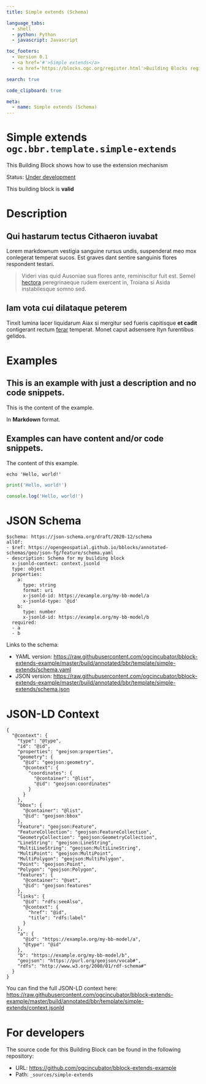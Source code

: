 ```yaml
---
title: Simple extends (Schema)

language_tabs:
  - shell
  - python: Python
  - javascript: Javascript

toc_footers:
  - Version 0.1
  - <a href='#'>Simple extends</a>
  - <a href='https://blocks.ogc.org/register.html'>Building Blocks register</a>

search: true

code_clipboard: true

meta:
  - name: Simple extends (Schema)
---
```



# Simple extends `ogc.bbr.template.simple-extends`

This Building Block shows how to use the extension mechanism

<p class="status">
    <span data-rainbow-uri="http://www.opengis.net/def/status">Status</span>:
    <a href="http://www.opengis.net/def/status/under-development" target="_blank" data-rainbow-uri>Under development</a>
</p>

<aside class="success">
This building block is <strong>valid</strong>
</aside>

# Description

## Qui hastarum tectus Cithaeron iuvabat

Lorem markdownum vestigia sanguine rursus undis, suspenderat meo mox conlegerat
temperat sucos. Est graves dant sentire sanguinis flores respondent testari.

> Videri vias quid Ausoniae sua flores ante, reminiscitur fuit est. Semel
> [hectora](http://silvaque.org/) peregrinaeque rudem exercent in, Troiana si
> Asida instabilesque somno sed.

## Iam vota cui dilataque peterem

Tinxit lumina lacer liquidarum Aiax si mergitur sed fueris capitisque **et
cadit** contigerant rectum [ferar](http://prosternit.com/quoque.html) temperat.
Monet caput adsensere Ityn furentibus gelidos.
# Examples

## This is an example with just a description and no code snippets.

This is the content of the example.

In **Markdown** format.


## Examples can have content and/or code snippets.

The content of this example. 

```shell
echo 'Hello, world!'
```

```python
print('Hello, world!')
```

```javascript
console.log('Hello, world!')
```


# JSON Schema

```yaml--schema
$schema: https://json-schema.org/draft/2020-12/schema
allOf:
- $ref: https://opengeospatial.github.io/bblocks/annotated-schemas/geo/json-fg/feature/schema.yaml
- description: Schema for my building block
  x-jsonld-context: context.jsonld
  type: object
  properties:
    a:
      type: string
      format: uri
      x-jsonld-id: https://example.org/my-bb-model/a
      x-jsonld-type: '@id'
    b:
      type: number
      x-jsonld-id: https://example.org/my-bb-model/b
  required:
  - a
  - b

```

Links to the schema:

* YAML version: <a href="https://raw.githubusercontent.com/ogcincubator/bblock-extends-example/master/build/annotated/bbr/template/simple-extends/schema.yaml" target="_blank">https://raw.githubusercontent.com/ogcincubator/bblock-extends-example/master/build/annotated/bbr/template/simple-extends/schema.yaml</a>
* JSON version: <a href="https://raw.githubusercontent.com/ogcincubator/bblock-extends-example/master/build/annotated/bbr/template/simple-extends/schema.json" target="_blank">https://raw.githubusercontent.com/ogcincubator/bblock-extends-example/master/build/annotated/bbr/template/simple-extends/schema.json</a>


# JSON-LD Context

```json--ldContext
{
  "@context": {
    "type": "@type",
    "id": "@id",
    "properties": "geojson:properties",
    "geometry": {
      "@id": "geojson:geometry",
      "@context": {
        "coordinates": {
          "@container": "@list",
          "@id": "geojson:coordinates"
        }
      }
    },
    "bbox": {
      "@container": "@list",
      "@id": "geojson:bbox"
    },
    "Feature": "geojson:Feature",
    "FeatureCollection": "geojson:FeatureCollection",
    "GeometryCollection": "geojson:GeometryCollection",
    "LineString": "geojson:LineString",
    "MultiLineString": "geojson:MultiLineString",
    "MultiPoint": "geojson:MultiPoint",
    "MultiPolygon": "geojson:MultiPolygon",
    "Point": "geojson:Point",
    "Polygon": "geojson:Polygon",
    "features": {
      "@container": "@set",
      "@id": "geojson:features"
    },
    "links": {
      "@id": "rdfs:seeAlso",
      "@context": {
        "href": "@id",
        "title": "rdfs:label"
      }
    },
    "a": {
      "@id": "https://example.org/my-bb-model/a",
      "@type": "@id"
    },
    "b": "https://example.org/my-bb-model/b",
    "geojson": "https://purl.org/geojson/vocab#",
    "rdfs": "http://www.w3.org/2000/01/rdf-schema#"
  }
}
```

You can find the full JSON-LD context here:
<a href="https://raw.githubusercontent.com/ogcincubator/bblock-extends-example/master/build/annotated/bbr/template/simple-extends/context.jsonld" target="_blank">https://raw.githubusercontent.com/ogcincubator/bblock-extends-example/master/build/annotated/bbr/template/simple-extends/context.jsonld</a>

# For developers

The source code for this Building Block can be found in the following repository:

* URL: <a href="https://github.com/ogcincubator/bblock-extends-example" target="_blank">https://github.com/ogcincubator/bblock-extends-example</a>
* Path: `_sources/simple-extends`

